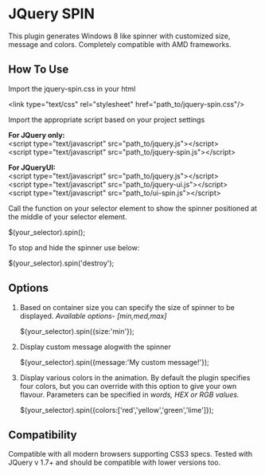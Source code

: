 # JQuery SPIN
This plugin generates Windows 8 like spinner with customized size, message and colors. Completely compatible with AMD frameworks.

## How To Use

Import the jquery-spin.css in your html

  &lt;link type="text/css" rel="stylesheet" href="path_to/jquery-spin.css"/&gt;

Import the appropriate script based on your project settings

**For JQuery only:** </br>
  &lt;script type="text/javascript" src="path_to/jquery.js"&gt;&lt;/script&gt;</br>
  &lt;script type="text/javascript" src="path_to/jquery-spin.js"&gt;&lt;/script&gt;

**For JQueryUI:**</br>
  &lt;script type="text/javascript" src="path_to/jquery.js"&gt;&lt;/script&gt;</br>
  &lt;script type="text/javascript" src="path_to/jquery-ui.js"&gt;&lt;/script&gt;</br>
  &lt;script type="text/javascript" src="path_to/ui-spin.js"&gt;&lt;/script&gt;</br>


Call the function on your selector element to show the spinner positioned at the middle of your selector element.

  $(your_selector).spin();

To stop and hide the spinner use below:

  $(your_selector).spin('destroy');


## Options

1. Based on container size you can specify the size of spinner to be displayed. *Available options- [min,med,max]*

    $(your_selector).spin({size:'min'});

2. Display custom message alogwith the spinner

    $(your_selector).spin({message:'My custom message!'}); 

3. Display various colors in the animation. By default the plugin specifies four colors, but you can override with this option to give your own flavour. Parameters can be specified in *words, HEX or RGB values.*

    $(your_selector).spin({colors:['red','yellow','green','lime']});


## Compatibility

Compatible with all modern browsers supporting CSS3 specs. Tested with JQuery v 1.7+ and should be compatible with lower versions too.
